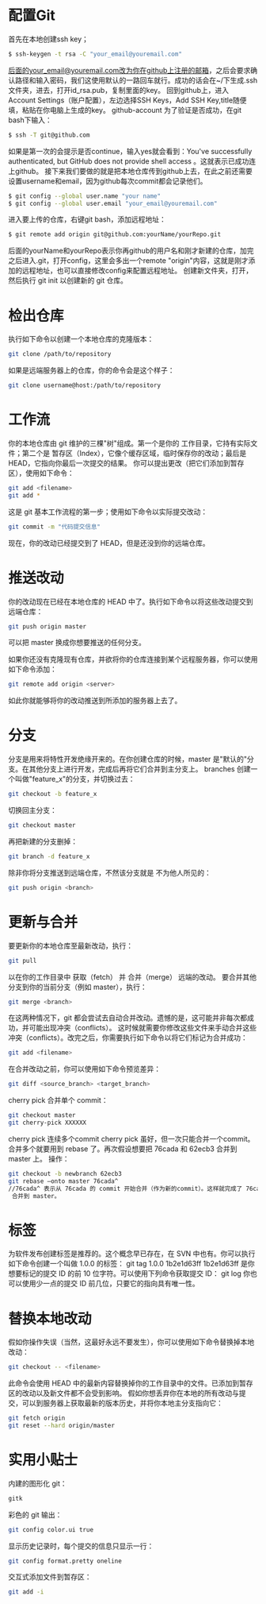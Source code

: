 # 配置Git

首先在本地创建ssh key；
```bash
$ ssh-keygen -t rsa -C "your_email@youremail.com"
```
后面的your_email@youremail.com改为你在github上注册的邮箱，之后会要求确认路径和输入密码，我们这使用默认的一路回车就行。成功的话会在~/下生成.ssh文件夹，进去，打开id_rsa.pub，复制里面的key。
回到github上，进入 Account Settings（账户配置），左边选择SSH Keys，Add SSH Key,title随便填，粘贴在你电脑上生成的key。
github-account
为了验证是否成功，在git bash下输入：
```bash
$ ssh -T git@github.com
```
如果是第一次的会提示是否continue，输入yes就会看到：You've successfully authenticated, but GitHub does not provide shell access 。这就表示已成功连上github。
接下来我们要做的就是把本地仓库传到github上去，在此之前还需要设置username和email，因为github每次commit都会记录他们。
```bash
$ git config --global user.name "your name"
$ git config --global user.email "your_email@youremail.com"
```
进入要上传的仓库，右键git bash，添加远程地址：
```bash
$ git remote add origin git@github.com:yourName/yourRepo.git
```
后面的yourName和yourRepo表示你再github的用户名和刚才新建的仓库，加完之后进入.git，打开config，这里会多出一个remote "origin"内容，这就是刚才添加的远程地址，也可以直接修改config来配置远程地址。
创建新文件夹，打开，然后执行 git init 以创建新的 git 仓库。
# 检出仓库
执行如下命令以创建一个本地仓库的克隆版本：
```bash
git clone /path/to/repository 
```
如果是远端服务器上的仓库，你的命令会是这个样子：
```bash
git clone username@host:/path/to/repository
```

# 工作流

你的本地仓库由 git 维护的三棵"树"组成。第一个是你的 工作目录，它持有实际文件；第二个是 暂存区（Index），它像个缓存区域，临时保存你的改动；最后是 HEAD，它指向你最后一次提交的结果。
你可以提出更改（把它们添加到暂存区），使用如下命令：
```bash
git add <filename>
git add *
```
这是 git 基本工作流程的第一步；使用如下命令以实际提交改动：
```bash
git commit -m "代码提交信息"
```
现在，你的改动已经提交到了 HEAD，但是还没到你的远端仓库。

# 推送改动

你的改动现在已经在本地仓库的 HEAD 中了。执行如下命令以将这些改动提交到远端仓库：
```bash
git push origin master
```
可以把 master 换成你想要推送的任何分支。 

如果你还没有克隆现有仓库，并欲将你的仓库连接到某个远程服务器，你可以使用如下命令添加：
```bash
git remote add origin <server>
```
如此你就能够将你的改动推送到所添加的服务器上去了。

# 分支

分支是用来将特性开发绝缘开来的。在你创建仓库的时候，master 是"默认的"分支。在其他分支上进行开发，完成后再将它们合并到主分支上。
branches
创建一个叫做"feature_x"的分支，并切换过去：
```bash
git checkout -b feature_x
```
切换回主分支：
```bash
git checkout master
```
再把新建的分支删掉：
```bash
git branch -d feature_x
```
除非你将分支推送到远端仓库，不然该分支就是 不为他人所见的：
```bash
git push origin <branch>
```

# 更新与合并

要更新你的本地仓库至最新改动，执行：
```bash
git pull
```
以在你的工作目录中 获取（fetch） 并 合并（merge） 远端的改动。
要合并其他分支到你的当前分支（例如 master），执行：
```bash
git merge <branch>
```
在这两种情况下，git 都会尝试去自动合并改动。遗憾的是，这可能并非每次都成功，并可能出现冲突（conflicts）。 这时候就需要你修改这些文件来手动合并这些冲突（conflicts）。改完之后，你需要执行如下命令以将它们标记为合并成功：
```bash
git add <filename>
```
在合并改动之前，你可以使用如下命令预览差异：
```bash
git diff <source_branch> <target_branch>
```
cherry pick 合并单个 commit：
```bash
git checkout master
git cherry-pick XXXXXX
```
cherry pick 连续多个commit
cherry pick 虽好，但一次只能合并一个commit。合并多个就要用到 rebase 了。再次假设想要把 76cada 和 62ecb3 合并到 master 上。
操作：
```bash
git checkout -b newbranch 62ecb3
git rebase —onto master 76cada^
//76cada^ 表示从 76cada 的 commit 开始合并（作为新的commit）。这样就完成了 76cada 到 62ecb3
 合并到 master。
```

# 标签

为软件发布创建标签是推荐的。这个概念早已存在，在 SVN 中也有。你可以执行如下命令创建一个叫做 1.0.0 的标签：
git tag 1.0.0 1b2e1d63ff
1b2e1d63ff 是你想要标记的提交 ID 的前 10 位字符。可以使用下列命令获取提交 ID：
git log
你也可以使用少一点的提交 ID 前几位，只要它的指向具有唯一性。

# 替换本地改动

假如你操作失误（当然，这最好永远不要发生），你可以使用如下命令替换掉本地改动：
```bash
git checkout -- <filename>
```
此命令会使用 HEAD 中的最新内容替换掉你的工作目录中的文件。已添加到暂存区的改动以及新文件都不会受到影响。
假如你想丢弃你在本地的所有改动与提交，可以到服务器上获取最新的版本历史，并将你本地主分支指向它：
```bash
git fetch origin
git reset --hard origin/master
```

# 实用小贴士

内建的图形化 git：
```bash
gitk
```
彩色的 git 输出：
```bash
git config color.ui true
```
显示历史记录时，每个提交的信息只显示一行：
```bash
git config format.pretty oneline
```
交互式添加文件到暂存区：
```bash
git add -i
```
